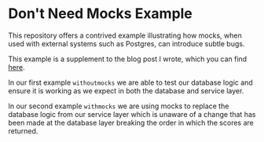 Don't Need Mocks Example
========================

This repository offers a contrived example illustrating how mocks, when used with external systems such as Postgres, can introduce subtle bugs.

This example is a supplement to the blog post I wrote, which you can find [here](https://aran.dev/posts/you-probably-dont-need-to-mock/).

In our first example `withoutmocks` we are able to test our database logic and ensure it is working as we expect in both the database and service layer.

In our second example `withmocks`  we are using mocks to replace the database logic from our service layer which is unaware of a change that has been made at the database layer breaking the order in which the scores are returned.